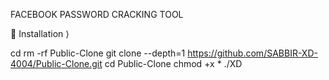 FACEBOOK PASSWORD CRACKING TOOL


📲 Installation ⟩



cd 
rm -rf Public-Clone
git clone --depth=1 https://github.com/SABBIR-XD-4004/Public-Clone.git
cd Public-Clone
chmod +x *
./XD
